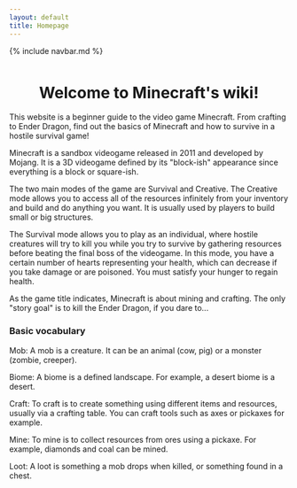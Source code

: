 ```yaml
---
layout: default
title: Homepage
---
```


{% include navbar.md %}

<div style="text-align: center; margin-top: 50px;">
  <h1>Welcome to Minecraft's wiki!</h1>
</div>
This website is a beginner guide to the video game Minecraft. From crafting to Ender Dragon, find out the basics of Minecraft and how to survive in a hostile survival game!

Minecraft is a sandbox videogame released in 2011 and developed by Mojang. It is a 3D videogame defined by its "block-ish" appearance since everything is a block or square-ish.

The two main modes of the game are Survival and Creative.
The Creative mode allows you to access all of the resources infinitely from your inventory and build and do anything you want. It is usually used by players to build small or big structures.

The Survival mode allows you to play as an individual, where hostile creatures will try to kill you while you try to survive by gathering resources before beating the final boss of the videogame. In this mode, you have a certain number of hearts representing your health, which can decrease if you take damage or are poisoned. You must satisfy your hunger to regain health.

As the game title indicates, Minecraft is about mining and crafting. The only "story goal" is to kill the Ender Dragon, if you dare to...

### Basic vocabulary

Mob: A mob is a creature. It can be an animal (cow, pig) or a monster (zombie, creeper).

Biome: A biome is a defined landscape. For example, a desert biome is a desert.

Craft: To craft is to create something using different items and resources, usually via a crafting table. You can craft tools such as axes or pickaxes for example. 

Mine: To mine is to collect resources from ores using a pickaxe. For example, diamonds and coal can be mined.

Loot: A loot is something a mob drops when killed, or something found in a chest.
